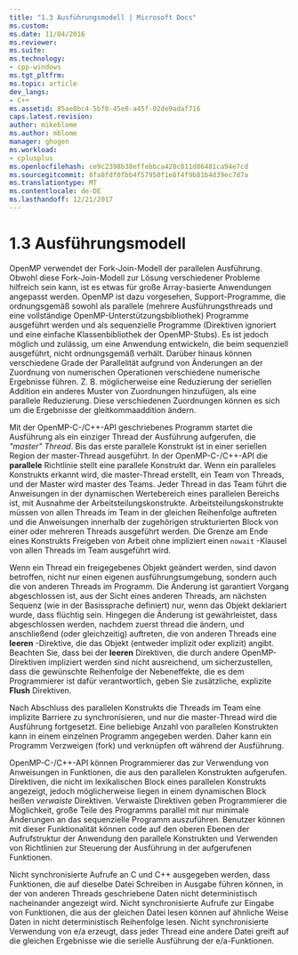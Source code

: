 ```yaml
---
title: "1.3 Ausführungsmodell | Microsoft Docs"
ms.custom: 
ms.date: 11/04/2016
ms.reviewer: 
ms.suite: 
ms.technology:
- cpp-windows
ms.tgt_pltfrm: 
ms.topic: article
dev_langs:
- C++
ms.assetid: 85ae8bc4-5bf0-45e0-a45f-02de9adaf716
caps.latest.revision: 
author: mikeblome
ms.author: mblome
manager: ghogen
ms.workload:
- cplusplus
ms.openlocfilehash: ce9c2398b38effebbca428c811d86481ca94e7cd
ms.sourcegitcommit: 8fa8fdf0fbb4f57950f1e8f4f9b81b4d39ec7d7a
ms.translationtype: MT
ms.contentlocale: de-DE
ms.lasthandoff: 12/21/2017
---
```

# <a name="13-execution-model"></a>1.3 Ausführungsmodell
OpenMP verwendet der Fork-Join-Modell der parallelen Ausführung. Obwohl diese Fork-Join-Modell zur Lösung verschiedener Probleme hilfreich sein kann, ist es etwas für große Array-basierte Anwendungen angepasst werden. OpenMP ist dazu vorgesehen, Support-Programme, die ordnungsgemäß sowohl als parallele (mehrere Ausführungsthreads und eine vollständige OpenMP-Unterstützungsbibliothek) Programme ausgeführt werden und als sequenzielle Programme (Direktiven ignoriert und eine einfache Klassenbibliothek der OpenMP-Stubs). Es ist jedoch möglich und zulässig, um eine Anwendung entwickeln, die beim sequenziell ausgeführt, nicht ordnungsgemäß verhält. Darüber hinaus können verschiedene Grade der Parallelität aufgrund von Änderungen an der Zuordnung von numerischen Operationen verschiedene numerische Ergebnisse führen. Z. B. möglicherweise eine Reduzierung der seriellen Addition ein anderes Muster von Zuordnungen hinzufügen, als eine parallele Reduzierung. Diese verschiedenen Zuordnungen können es sich um die Ergebnisse der gleitkommaaddition ändern.  
  
 Mit der OpenMP-C-/C++-API geschriebenes Programm startet die Ausführung als ein einziger Thread der Ausführung aufgerufen, die *"master" Thread*. Bis das erste parallele Konstrukt ist in einer seriellen Region der master-Thread ausgeführt. In der OpenMP-C-/C++-API die **parallele** Richtlinie stellt eine parallele Konstrukt dar. Wenn ein paralleles Konstrukts erkannt wird, die master-Thread erstellt, ein Team von Threads, und der Master wird master des Teams. Jeder Thread in das Team führt die Anweisungen in der dynamischen Wertebereich eines parallelen Bereichs ist, mit Ausnahme der Arbeitsteilungskonstrukte. Arbeitsteilungskonstrukte müssen von allen Threads im Team in der gleichen Reihenfolge auftreten und die Anweisungen innerhalb der zugehörigen strukturierten Block von einer oder mehreren Threads ausgeführt werden. Die Grenze am Ende eines Konstrukts Freigeben von Arbeit ohne impliziert einen `nowait` -Klausel von allen Threads im Team ausgeführt wird.  
  
 Wenn ein Thread ein freigegebenes Objekt geändert werden, sind davon betroffen, nicht nur einen eigenen ausführungsumgebung, sondern auch die von anderen Threads im Programm. Die Änderung ist garantiert Vorgang abgeschlossen ist, aus der Sicht eines anderen Threads, am nächsten Sequenz (wie in der Basissprache definiert) nur, wenn das Objekt deklariert wurde, dass flüchtig sein. Hingegen die Änderung ist gewährleistet, dass abgeschlossen werden, nachdem zuerst thread die ändern, und anschließend (oder gleichzeitig) auftreten, die von anderen Threads eine **leeren** -Direktive, die das Objekt (entweder implizit oder explizit) angibt. Beachten Sie, dass bei der **leeren** Direktiven, die durch andere OpenMP-Direktiven impliziert werden sind nicht ausreichend, um sicherzustellen, dass die gewünschte Reihenfolge der Nebeneffekte, die es dem Programmierer ist dafür verantwortlich, geben Sie zusätzliche, explizite  **Flush** Direktiven.  
  
 Nach Abschluss des parallelen Konstrukts die Threads im Team eine implizite Barriere zu synchronisieren, und nur die master-Thread wird die Ausführung fortgesetzt. Eine beliebige Anzahl von parallelen Konstrukten kann in einem einzelnen Programm angegeben werden. Daher kann ein Programm Verzweigen (fork) und verknüpfen oft während der Ausführung.  
  
 OpenMP-C-/C++-API können Programmierer das zur Verwendung von Anweisungen in Funktionen, die aus den parallelen Konstrukten aufgerufen. Direktiven, die nicht im lexikalischen Block eines parallelen Konstrukts angezeigt, jedoch möglicherweise liegen in einem dynamischen Block heißen *verwaiste* Direktiven. Verwaiste Direktiven geben Programmierer die Möglichkeit, große Teile des Programms parallel mit nur minimale Änderungen an das sequenzielle Programm auszuführen. Benutzer können mit dieser Funktionalität können code auf den oberen Ebenen der Aufrufstruktur der Anwendung den parallele Konstrukten und Verwenden von Richtlinien zur Steuerung der Ausführung in der aufgerufenen Funktionen.  
  
 Nicht synchronisierte Aufrufe an C und C++ ausgegeben werden, dass Funktionen, die auf dieselbe Datei Schreiben in Ausgabe führen können, in der von anderen Threads geschriebene Daten nicht deterministisch nacheinander angezeigt wird. Nicht synchronisierte Aufrufe zur Eingabe von Funktionen, die aus der gleichen Datei lesen können auf ähnliche Weise Daten in nicht deterministisch Reihenfolge lesen. Nicht synchronisierte Verwendung von e/a erzeugt, dass jeder Thread eine andere Datei greift auf die gleichen Ergebnisse wie die serielle Ausführung der e/a-Funktionen.